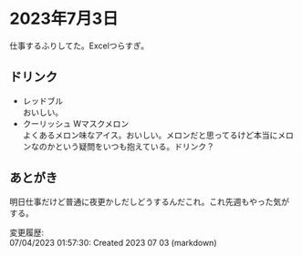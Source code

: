 # 2023年7月3日

仕事するふりしてた。Excelつらすぎ。

## ドリンク

- レッドブル  
おいしい。
- クーリッシュ Wマスクメロン  
よくあるメロン味なアイス。おいしい。メロンだと思ってるけど本当にメロンなのかという疑問をいつも抱えている。ドリンク？

## あとがき

明日仕事だけど普通に夜更かしだしどうするんだこれ。これ先週もやった気がする。

変更履歴:  
07/04/2023 01:57:30: Created 2023 07 03 (markdown)  
